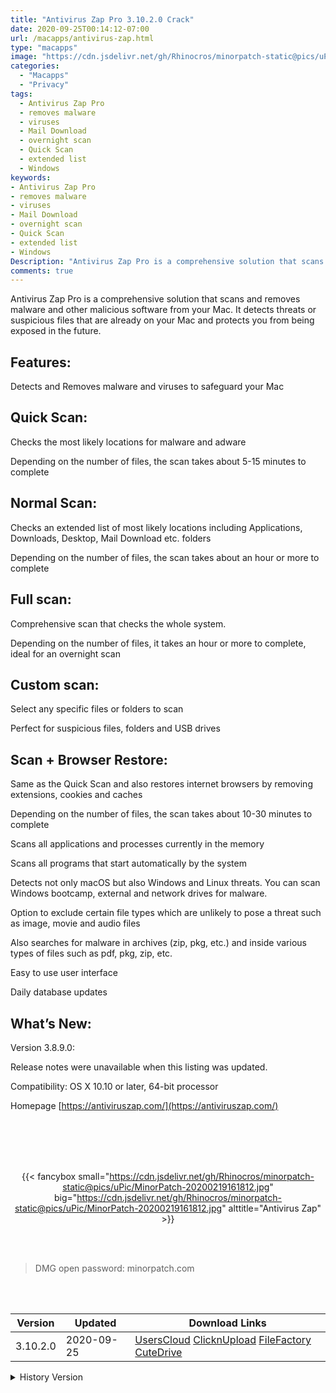 ```yaml
---
title: "Antivirus Zap Pro 3.10.2.0 Crack"
date: 2020-09-25T00:14:12-07:00
url: /macapps/antivirus-zap.html
type: "macapps"
image: "https://cdn.jsdelivr.net/gh/Rhinocros/minorpatch-static@pics/uPic/esiUZH.png"
categories:
  - "Macapps"
  - "Privacy"
tags:
  - Antivirus Zap Pro
  - removes malware
  - viruses
  - Mail Download
  - overnight scan
  - Quick Scan
  - extended list
  - Windows
keywords:
- Antivirus Zap Pro
- removes malware
- viruses
- Mail Download
- overnight scan
- Quick Scan
- extended list
- Windows
Description: "Antivirus Zap Pro is a comprehensive solution that scans and removes malware and other malicious software from your Mac. It detects threats or suspicious files that are already on your Mac and protects you from being exposed in the future."
comments: true
---
```


Antivirus Zap Pro is a comprehensive solution that scans and removes malware and other malicious software from your Mac. It detects threats or suspicious files that are already on your Mac and protects you from being exposed in the future.

## Features:

Detects and Removes malware and viruses to safeguard your Mac

## Quick Scan:

Checks the most likely locations for malware and adware

Depending on the number of files, the scan takes about 5-15 minutes to complete

## Normal Scan:

Checks an extended list of most likely locations including Applications, Downloads, Desktop, Mail Download etc. folders

Depending on the number of files, the scan takes about an hour or more to complete

## Full scan:

Comprehensive scan that checks the whole system.

Depending on the number of files, it takes an hour or more to complete, ideal for an overnight scan

## Custom scan:

Select any specific files or folders to scan

Perfect for suspicious files, folders and USB drives

## Scan + Browser Restore:

Same as the Quick Scan and also restores internet browsers by removing extensions, cookies and caches

Depending on the number of files, the scan takes about 10-30 minutes to complete

Scans all applications and processes currently in the memory

Scans all programs that start automatically by the system

Detects not only macOS but also Windows and Linux threats. You can scan Windows bootcamp, external and network drives for malware.

Option to exclude certain file types which are unlikely to pose a threat such as image, movie and audio files

Also searches for malware in archives (zip, pkg, etc.) and inside various types of files such as pdf, pkg, zip, etc.

Easy to use user interface

Daily database updates

## What’s New:

Version 3.8.9.0:

Release notes were unavailable when this listing was updated.

Compatibility: OS X 10.10 or later, 64-bit processor

Homepage [https://antiviruszap.com/](https://antiviruszap.com/)

<br/>
<br/>
<script async src="https://pagead2.googlesyndication.com/pagead/js/adsbygoogle.js"></script>
<ins class="adsbygoogle"
     style="display:block; text-align:center;"
     data-ad-layout="in-article"
     data-ad-format="fluid"
     data-ad-client="ca-pub-8746275014476192"
     data-ad-slot="5144997159"></ins>
<script>
     (adsbygoogle = window.adsbygoogle || []).push({});
</script>
<br/>
<br/>


<center>

{{< fancybox small="https://cdn.jsdelivr.net/gh/Rhinocros/minorpatch-static@pics/uPic/MinorPatch-20200219161812.jpg" big="https://cdn.jsdelivr.net/gh/Rhinocros/minorpatch-static@pics/uPic/MinorPatch-20200219161812.jpg" alttitle="Antivirus Zap" >}}

</center>

<br/>
<br/>


> DMG open password: minorpatch.com

<br/>

<br/>
<div id="history_version" class="history_version">

| Version | Updated | Download Links |
| ---- | ---- | ---- |
| 3.10.2.0 | 2020-09-25 | [UsersCloud](https://ouo.io/XunwWd)   [ClicknUpload](https://ouo.io/1EuP3n)   [FileFactory](https://ouo.io/juKTms)   [CuteDrive](https://ouo.io/8dSBXj) |
<details>
<summary>History Version</summary>

| Version | Updated | Download Links |
| ---- | ---- | ---- |
| 3.10.1.1 | 2020-08-16 | [UsersCloud](https://ouo.io/Xie6RM)   [ClicknUpload](https://ouo.io/VxzoYz)   [FileFactory](https://ouo.io/HmX09v)   [CuteDrive](https://ouo.io/Dm20r6) |
| 3.10.0.0 | 2020-08-13 | [UsersCloud](https://ouo.io/uPYEjp)   [ClicknUpload](https://ouo.io/uPYEjp)   [FileFactory](https://ouo.io/zzTZoh)   [CuteDrive](https://ouo.io/LUs3XW) |
| 3.9.7.0 | 2020-07-30 | [UsersCloud](https://ouo.io/O9xVFG)   [ClicknUpload](https://ouo.io/kjTQpp)   [FileFactory](https://ouo.io/jfjElE)   [CuteDrive](https://ouo.io/Fmywqe) |
| 3.9.5.0 | 2020-07-25 | [UsersCloud](https://ouo.io/1mbFq7)   [ClicknUpload](https://ouo.io/Rftdp9)   [FileFactory](https://ouo.io/Ccf2lk)   [CuteDrive](https://ouo.io/rf2cHfU) |
| 3.9.4.1 | 2020-07-12 | [UsersCloud](https://ouo.io/45vke4)   [ClicknUpload](https://ouo.io/KO6RSU)   [FileFactory](https://ouo.io/9Mmo8)   [CuteDrive](https://ouo.io/DPq4tl) |
| 3.9.4.0 | 2020-07-09 | [UsersCloud](https://ouo.io/927wgHq)   [ClicknUpload](https://ouo.io/l5ifSI)   [FileFactory](https://ouo.io/l5ifSI)   [CuteDrive](https://ouo.io/RJ6HYt) |
| 3.9.2.0 | 2020-07-08 | [UsersCloud](https://ouo.io/0X5RRg)   [ClicknUpload](https://ouo.io/INO2tr)   [FileFactory](https://ouo.io/Lk9ki7)   [CuteDrive](https://ouo.io/gMKX99) |
| 3.9.1.9 | 2020-06-28 | [UsersCloud](https://ouo.io/1diwLk)   [ClicknUpload](https://ouo.io/RDZmsP)   [FileFactory](https://ouo.io/zXVuH5)   [CuteDrive](https://ouo.io/gCyMcX) |
| 3.9.1.8 | 2020-06-25 | [UsersCloud](https://ouo.io/fjfgaD)   [ClicknUpload](https://ouo.io/G7MUtI)   [FileFactory](https://ouo.io/ojRX0GQ)   [CuteDrive](https://ouo.io/mukcznC) |
| 3.9.1.6 | 2020-06-10 | [UsersCloud](https://ouo.io/iAUIGs)   [ClicknUpload](https://ouo.io/etZVzBv)   [FileFactory](https://ouo.io/05b87)   [CuteDrive](https://ouo.io/7Q5t6f) |
| 3.9.1.4 | 2020-06-06 | [UsersCloud](https://ouo.io/613EZ)   [ClicknUpload](https://ouo.io/sK2x16)   [FileFactory](https://ouo.io/8ecP5e)   [CuteDrive](https://ouo.io/BJd5P5) |
| 3.9.1.2 | 2020-03-09 | [UsersCloud](https://ouo.io/ORxzFa)   [ClicknUpload](https://ouo.io/njKETD)   [FileFactory](https://ouo.io/t0vacG)   [CuteDrive](https://ouo.io/uusn5nf) |
| 3.9.1.1 | 2020-03-07 | [UsersCloud](https://ouo.io/M8uKFZ)   [ClicknUpload](https://ouo.io/afI3L7)   [FileFactory](https://ouo.io/U984nQ)   [CuteDrive](https://ouo.io/RjA1rH) |
| 3.9.1.0 | 2020-03-05 | [UsersCloud](https://ouo.io/vGU3xU)   [ClicknUpload](https://ouo.io/vD3OTv)   [FileFactory](https://ouo.io/vh8uwP)   [CuteDrive](https://ouo.io/vh8uwP) |
| 3.9.0.0 | 2020-02-19 | [UsersCloud](https://ouo.io/tXLnsr)   [ClicknUpload](https://ouo.io/idzh2M)   [Mega](https://ouo.io/zCDqGKy)   [CuteDrive](https://ouo.io/BJjt4mb) |
| 3.8.9.2 | 2020-02-17 | [UsersCloud](https://ouo.io/klaVQj)   [ClicknUpload](https://ouo.io/PFZoki)   [Mega](https://ouo.io/jAFetc)   [CuteDrive](https://ouo.io/NxIffv) |
| 3.8.9.1 | 2020-02-15 | [UsersCloud](https://ouo.io/E8V5h1)   [ClicknUpload](https://ouo.io/cJWZnC)   [Mega](https://ouo.io/bXoK7oY)   [CuteDrive](https://ouo.io/uNk4cl) |
| 3.8.9.0 | 2020-02-14 | [UsersCloud](https://ouo.io/iLngpc)   [ClicknUpload](https://ouo.io/S2ecLzO)   [Mega](https://ouo.io/EhrepZy)   [CuteDrive](https://ouo.io/B3tMajr) |
</details>

</div>
